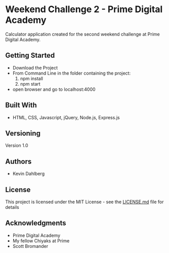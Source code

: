 # Weekend Challenge 2 - Prime Digital Academy

Calculator application created for the second weekend challenge at Prime Digital Academy.

## Getting Started

* Download the Project
* From Command Line in the folder containing the project:
  1. npm install
  2. npm start
* open browser and go to localhost:4000

## Built With

* HTML, CSS, Javascript, jQuery, Node.js, Express.js

## Versioning

Version 1.0

## Authors

* Kevin Dahlberg


## License

This project is licensed under the MIT License - see the [LICENSE.md](LICENSE.md) file for details

## Acknowledgments

* Prime Digital Academy
* My fellow Chiyaks at Prime
* Scott Bromander
